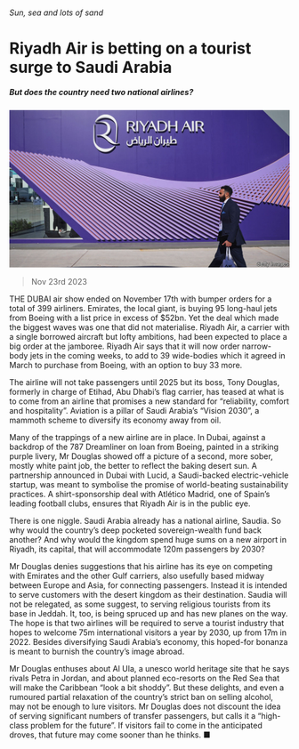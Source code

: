 ###### Sun, sea and lots of sand

# Riyadh Air is betting on a tourist surge to Saudi Arabia 

##### But does the country need two national airlines? 

![image](images/20231125_WBP001.jpg) 

> Nov 23rd 2023 

THE DUBAI air show ended on November 17th with bumper orders for a total of 399 airliners. Emirates, the local giant, is buying 95 long-haul jets from Boeing with a list price in excess of $52bn. Yet the deal which made the biggest waves was one that did not materialise. Riyadh Air, a carrier with a single borrowed aircraft but lofty ambitions, had been expected to place a big order at the jamboree. Riyadh Air says that it will now order narrow-body jets in the coming weeks, to add to 39 wide-bodies which it agreed in March to purchase from Boeing, with an option to buy 33 more. 

The airline will not take passengers until 2025 but its boss, Tony Douglas, formerly in charge of Etihad, Abu Dhabi’s flag carrier, has teased at what is to come from an airline that promises a new standard for “reliability, comfort and hospitality”. Aviation is a pillar of Saudi Arabia’s “Vision 2030”, a mammoth scheme to diversify its economy away from oil. 

Many of the trappings of a new airline are in place. In Dubai, against a backdrop of the 787 Dreamliner on loan from Boeing, painted in a striking purple livery, Mr Douglas showed off a picture of a second, more sober, mostly white paint job, the better to reflect the baking desert sun. A partnership announced in Dubai with Lucid, a Saudi-backed electric-vehicle startup, was meant to symbolise the promise of world-beating sustainability practices. A shirt-sponsorship deal with Atlético Madrid, one of Spain’s leading football clubs, ensures that Riyadh Air is in the public eye. 

There is one niggle. Saudi Arabia already has a national airline, Saudia. So why would the country’s deep pocketed sovereign-wealth fund back another? And why would the kingdom spend huge sums on a new airport in Riyadh, its capital, that will accommodate 120m passengers by 2030? 

Mr Douglas denies suggestions that his airline has its eye on competing with Emirates and the other Gulf carriers, also usefully based midway between Europe and Asia, for connecting passengers. Instead it is intended to serve customers with the desert kingdom as their destination. Saudia will not be relegated, as some suggest, to serving religious tourists from its base in Jeddah. It, too, is being spruced up and has new planes on the way. The hope is that two airlines will be required to serve a tourist industry that hopes to welcome 75m international visitors a year by 2030, up from 17m in 2022. Besides diversifying Saudi Arabia’s economy, this hoped-for bonanza is meant to burnish the country’s image abroad.

Mr Douglas enthuses about Al Ula, a unesco world heritage site that he says rivals Petra in Jordan, and about planned eco-resorts on the Red Sea that will make the Caribbean “look a bit shoddy”. But these delights, and even a rumoured partial relaxation of the country’s strict ban on selling alcohol, may not be enough to lure visitors. Mr Douglas does not discount the idea of serving significant numbers of transfer passengers, but calls it a “high-class problem for the future”. If visitors fail to come in the anticipated droves, that future may come sooner than he thinks. ■


